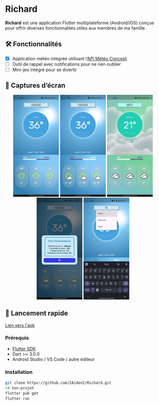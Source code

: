 # Richard

**Richard** est une application Flutter multiplateforme (Android/iOS) conçue pour offrir diverses fonctionnalités utiles aux membres de ma famille.

## 🛠️ Fonctionnalités

- [X] Application météo intégrée utilisant l’[API Météo Concept](https://api.meteo-concept.com/documentation)
- [ ] Outil de rappel avec notifications pour ne rien oublier
- [ ] Mini-jeu intégré pour se divertir

## 📱 Captures d’écran

<p align="center">
  <img src="./docs/Accueil_Day.jpg" alt="Page d'accueil" height="330">
  <img src="./docs/Accueil_Week.jpg" alt="Prévisions météo sur la semaine" height="330">
  <img src="./docs/Accueil_Day_Variant.jpg" alt="Vue alternative des prévisions" height="330">
  <img src="./docs/More_Infos.jpg" alt="Détails supplémentaires" height="330">
  <img src="./docs/Autocomplete.jpg" alt="Recherche de ville avec autocomplétion" height="330">
</p>

## 🚀 Lancement rapide

[Lien vers l'apk](https://github.com/IAidenI/Richard/releases/download/v0.1/richard.apk)


### Prérequis

- [Flutter SDK](https://flutter.dev/docs/get-started/install)
- Dart >= 3.0.0
- Android Studio / VS Code / autre éditeur

### Installation

```bash
git clone https://github.com/IAidenI/Richard.git
cd ton-projet
flutter pub get
flutter run
```
